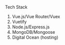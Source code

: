 Tech Stack
1. Vue.js/Vue Router/Vuex
2. Vuetify
3. Node.js/Express.js
4. MongoDB/Mongoose
5. Digital Ocean (hosting)

